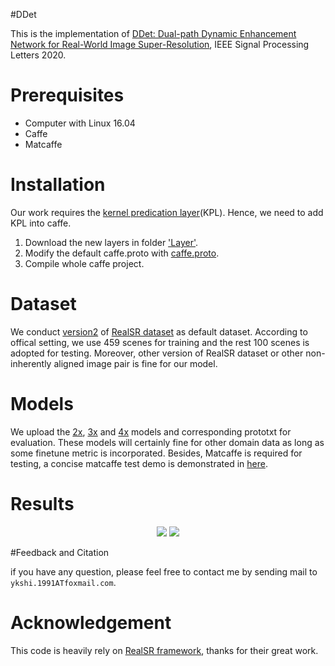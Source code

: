 #DDet

This is the implementation of [DDet: Dual-path Dynamic Enhancement Network for Real-World Image Super-Resolution](https://arxiv.org/abs/2002.11079), IEEE Signal Processing Letters 2020.

# Prerequisites
- Computer with Linux 16.04
- Caffe
- Matcaffe

# Installation
Our work requires the [kernel predication layer](https://github.com/csjcai/RealSR)(KPL). Hence, we need to add KPL into caffe.
1. Download the new layers in folder ['Layer'](https://github.com/csjcai/RealSR/tree/master/Layer).
2. Modify the default caffe.proto with [caffe.proto](https://github.com/ykshi/DDet/blob/master/caffe.proto).
3. Compile whole caffe project.

# Dataset
We conduct [version2](https://drive.google.com/open?id=1dEBRo_1HH6Yk9zrchEg_JTRi-Uhmd-sj) of [RealSR dataset](https://github.com/csjcai/RealSR) as default dataset. According to offical setting, we use 459 scenes for training and the rest 100 scenes is adopted for testing.
Moreover, other version of RealSR dataset or other non-inherently aligned image pair is fine for our model.

# Models
We upload the [2x](https://github.com/ykshi/DDet/tree/master/x2), [3x](https://github.com/ykshi/DDet/tree/master/x3) and [4x](https://github.com/ykshi/DDet/tree/master/x4) models and corresponding prototxt for evaluation. These models will certainly fine for other domain data as long as some finetune metric is incorporated.
Besides, Matcaffe is required for testing, a concise matcaffe test demo is demonstrated in [here](https://github.com/csjcai/RealSR/blob/master/Test/Test.m).

# Results

<div align="center">
        <img src="https://github.com/ykshi/DDet/blob/master/png/demo.png"/>
        <img src="https://github.com/ykshi/DDet/blob/master/png/results.png"/>
</div>

#Feedback and Citation

if you have any question, please feel free to contact me by sending mail to `ykshi.1991ATfoxmail.com`.




# Acknowledgement
This code is heavily rely on [RealSR framework](https://github.com/csjcai/RealSR), thanks for their great work.
